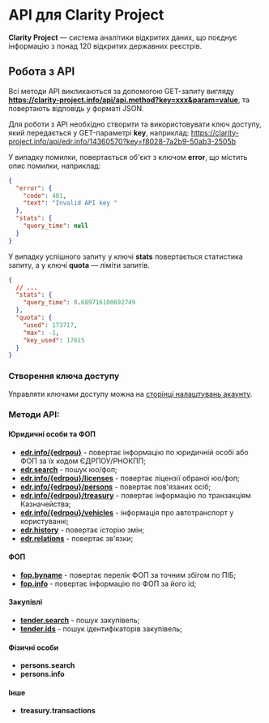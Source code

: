 # API для Clarity Project

**Clarity Project** — система аналітики відкритих даних, що поєднує інформацію з понад 120 відкритих державних реєстрів.

## Робота з API

Всі методи API викликаються за допомогою GET-запиту вигляду **https://clarity-project.info/api/api.method?key=xxx&param=value**, та повертають відповідь у форматі JSON.

Для роботи з API необхідно створити та використовувати ключ доступу, який передається у GET-параметрі **key**, наприклад: https://clarity-project.info/api/edr.info/14360570?key=f8028-7a2b9-50ab3-2505b

У випадку помилки, повертається об'єкт з ключом **error**, що містить опис помилки, наприклад: 
```json
{
  "error": {
    "code": 401,
    "text": "Invalid API key "
  },
  "stats": {
    "query_time": null
  }
}
```

У випадку успішного запиту у ключі **stats** повертається статистика запиту, а у ключі **quota** — ліміти запитів.
```json
{
  // ...
  "stats": {
    "query_time": 0.689716100692749
  },
  "quota": {
    "used": 173717,
    "max": -1,
    "key_used": 17615
  }
}
```

### Створення ключа доступу

Управляти ключами доступу можна на [сторінці налаштувань акаунту](https://clarity-project.info/me/api).

### Методи API:

#### Юридичні особи та ФОП
* **[edr.info/{edrpou}](edr.info.md#edrinfo)** - повертає інформацію по юридичній особі або ФОП за їх кодом ЄДРПОУ/РНОКПП;
* **[edr.search](edr.info.md#edrsearch)** - пошук юо/фоп;  
* **[edr.info/{edrpou}/licenses](edr.info.md#edrinfolicenses)** - повертає ліцензії обраної юо/фоп;
* **[edr.info/{edrpou}/persons](edr.info.md#edrinfopersons)** - повертає пов'язаних осіб;
* **[edr.info/{edrpou}/treasury](edr.info.md#edrinfotreasury)** - повертає інформацію по транзакціям Казначейства;
* **[edr.info/{edrpou}/vehicles](edr.info.md#edrinfovehicles)** - інформація про автотранспорт у користуванні;
* **[edr.history](edr.info.md#edrhistory)** - повертає історію змін;
* **[edr.relations](edr.info.md#)** - повертає зв'язки;

#### ФОП
* **[fop.byname](fop.info.md#fopbyname)** - повертає перелік ФОП за точним збігом по ПІБ;
* **[fop.info](fop.info.md#fopinfo)** - повертає інформацію по ФОП за його id;

#### Закупівлі
* **[tender.search](tender.search.md#tendersearch)** - пошук закупівель;
* **[tender.ids](tender.search.md#tenderids)** - пошук ідентифікаторів закупівель;

#### Фізичні особи
* **persons.search**
* **persons.info**

#### Інше
* **treasury.transactions**